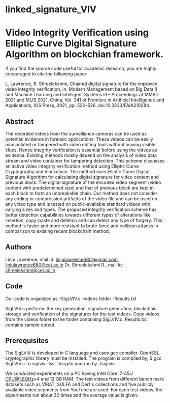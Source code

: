 # linked_signature_VIV

# Video Integrity Verification using Elliptic Curve Digital Signature Algorithm on blockchian framework.
If you find the source code useful for academic research, you are highly encouraged to cite the following paper:

L. Lawrence, R. Shreelekshmi, Chained digital signature for the improved video integrity verification, in:
Modern Management based on Big Data II and Machine Learning and Intelligent Systems III – Proceedings of MMBD 2021 and MLIS 2021, China, Vol. 341 of Frontiers in Artificial Intelligence and Applications,
IOS Press, 2021, pp. 520–526. doi:10.3233/FAIA210284.

## Abstract

The recorded videos from the surveillance cameras can be used as potential evidence in forensic applications. These videos can be easily manipulated or tampered with video editing tools without leaving visible clues. Hence integrity verification is essential before using the videos as evidence. Existing methods mostly depend on the analysis of video data stream and video container for tampering detection. This scheme discusses an active video integrity verification method using Elliptic Curve Cryptography and blockchain. The method uses Elliptic Curve Digital Signature Algorithm for calculating digital signature for video content and previous block. The digital signature of the encoded video segment (video content with predetermined size) and that of previous block are kept in each block to form an unbreakable chain. Our method does not consider any coding or compression artifacts of the video file and can be used on any video type and is tested on public-available standard videos with varying sizes and types. The proposed integrity verification scheme has better detection capabilities towards different types of alterations like insertion, copy-paste and deletion and can detect any type of forgery. This method is faster and more resistant to brute force and collision attacks in comparison to existing recent blockchain method.

## Authors

Linju Lawrence, mail Id: linjulawrence680@gmail.com, linjulawrence680@cet.ac.in
Dr. Shreelekshmi R., mail Id: shreelekshmi@cet.ac.in

## Code

Our code is organized as
-SigLVIV.c
-videos folder
-Results.txt

SigLVIV.c performs the key generation, signature generation, blockchain storage and verification of the signatures for the test videos. Copy videos
from the videos folder to the folder containing SigLVIV.c. Results.txt contains sample output.

## Prerequisites

The SigLVIV is developed in C language and uses gcc compiler. OpenSSL cryptographic library must be installed. The program is compiled by,
$ gcc SigLVIV.c -o siglviv -lssl -lcrypto
and run by
./siglviv

We conducted experiments on a PC having Intel Core i7-45U CPU@1.8GHz×4 and 12 GB RAM. The test videos from different bench mark datasets such as VIRAT,
SULFA and Derf's collections and five publicly available video segments from YouTube are used.
For each test videos, the experiments run about 30 times and the average value is given.
